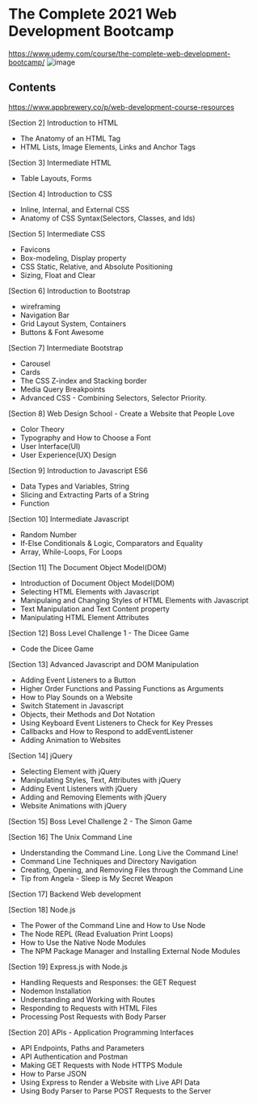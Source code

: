 # The Complete 2021 Web Development Bootcamp
https://www.udemy.com/course/the-complete-web-development-bootcamp/
![image](https://user-images.githubusercontent.com/76411405/133629017-cc5c66d1-d52e-409c-9a56-c26a119f3318.png)

## Contents
https://www.appbrewery.co/p/web-development-course-resources

[Section 2] Introduction to HTML
- The Anatomy of an HTML Tag
- HTML Lists, Image Elements, Links and Anchor Tags

[Section 3] Intermediate HTML
- Table Layouts, Forms

[Section 4] Introduction to CSS
- Inline, Internal, and External CSS
- Anatomy of CSS Syntax(Selectors, Classes, and Ids)

[Section 5] Intermediate CSS
- Favicons
- Box-modeling, Display property
- CSS Static, Relative, and Absolute Positioning
- Sizing, Float and Clear

[Section 6] Introduction to Bootstrap
- wireframing
- Navigation Bar
- Grid Layout System, Containers
- Buttons & Font Awesome

[Section 7] Intermediate Bootstrap
- Carousel
- Cards
- The CSS Z-index and Stacking border
- Media Query Breakpoints
- Advanced CSS - Combining Selectors, Selector Priority.

[Section 8] Web Design School - Create a Website that People Love
- Color Theory
- Typography and How to Choose a Font
- User Interface(UI)
- User Experience(UX) Design

[Section 9] Introduction to Javascript ES6
- Data Types and Variables, String
- Slicing and Extracting Parts of a String
- Function

[Section 10] Intermediate Javascript
- Random Number
- If-Else Conditionals & Logic, Comparators and Equality
- Array, While-Loops, For Loops

[Section 11] The Document Object Model(DOM)
- Introduction of Document Object Model(DOM)
- Selecting HTML Elements with Javascript
- Manipulaing and Changing Styles of HTML Elements with Javascript
- Text Manipulation and Text Content property
- Manipulating HTML Element Attributes

[Section 12] Boss Level Challenge 1 - The Dicee Game
- Code the Dicee Game

[Section 13] Advanced Javascript and DOM Manipulation
- Adding Event Listeners to a Button
- Higher Order Functions and Passing Functions as Arguments
- How to Play Sounds on a Website
- Switch Statement in Javascript
- Objects, their Methods and Dot Notation
- Using Keyboard Event Listeners to Check for Key Presses
- Callbacks and How to Respond to addEventListener
- Adding Animation to Websites

[Section 14] jQuery
- Selecting Element with jQuery
- Manipulating Styles, Text, Attributes with jQuery
- Adding Event Listeners with jQuery
- Adding and Removing Elements with jQuery
- Website Animations with jQuery

[Section 15] Boss Level Challenge 2 - The Simon Game

[Section 16] The Unix Command Line
- Understanding the Command Line. Long Live the Command Line!
- Command Line Techniques and Directory Navigation
- Creating, Opening, and Removing Files through the Command Line
- Tip from Angela - Sleep is My Secret Weapon

[Section 17] Backend Web development

[Section 18] Node.js
- The Power of the Command Line and How to Use Node
- The Node REPL (Read Evaluation Print Loops)
- How to Use the Native Node Modules
- The NPM Package Manager and Installing External Node Modules

[Section 19] Express.js with Node.js
- Handling Requests and Responses: the GET Request
- Nodemon Installation
- Understanding and Working with Routes
- Responding to Requests with HTML Files
- Processing Post Requests with Body Parser

[Section 20] APIs - Application Programming Interfaces
- API Endpoints, Paths and Parameters
- API Authentication and Postman
- Making GET Requests with Node HTTPS Module
- How to Parse JSON
- Using Express to Render a Website with Live API Data
- Using Body Parser to Parse POST Requests to the Server

